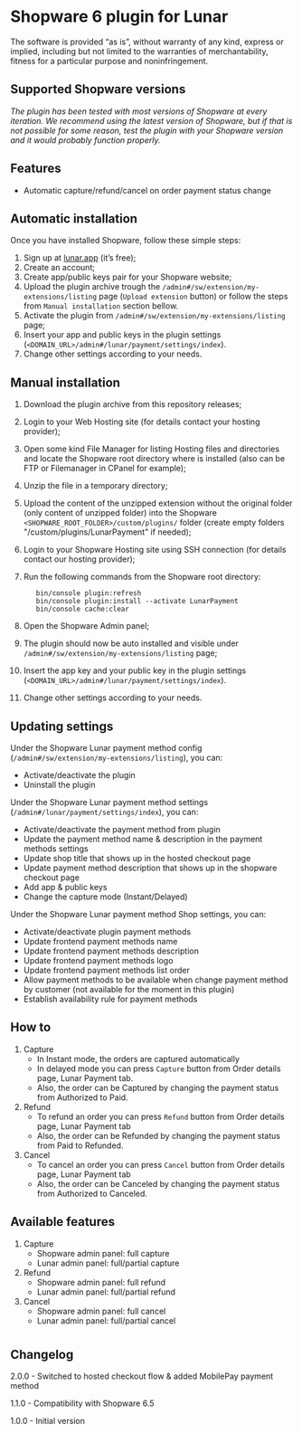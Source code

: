 # Shopware 6 plugin for Lunar

The software is provided “as is”, without warranty of any kind, express or implied, including but not limited to the warranties of merchantability, fitness for a particular purpose and noninfringement.

## Supported Shopware versions

*The plugin has been tested with most versions of Shopware at every iteration. We recommend using the latest version of Shopware, but if that is not possible for some reason, test the plugin with your Shopware version and it would probably function properly.*


## Features
* Automatic capture/refund/cancel on order payment status change

## Automatic installation

Once you have installed Shopware, follow these simple steps:
  1. Sign up at [lunar.app](https://www.lunar.app) (it’s free);
  1. Create an account;
  1. Create app/public keys pair for your Shopware website;
  1. Upload the plugin archive trough the `/admin#/sw/extension/my-extensions/listing` page (`Upload extension` button) or follow the steps from `Manual installation` section bellow.
  1. Activate the plugin from `/admin#/sw/extension/my-extensions/listing` page;
  1. Insert your app and public keys in the plugin settings (`<DOMAIN_URL>/admin#/lunar/payment/settings/index`).
  1. Change other settings according to your needs.


## Manual installation

  1. Download the plugin archive from this repository releases;
  1. Login to your Web Hosting site (for details contact your hosting provider);
  1. Open some kind File Manager for listing Hosting files and directories and locate the Shopware root directory where is installed (also can be FTP or Filemanager in CPanel for example);
  1. Unzip the file in a temporary directory;
  1. Upload the content of the unzipped extension without the original folder (only content of unzipped folder) into the Shopware `<SHOPWARE_ROOT_FOLDER>/custom/plugins/` folder (create empty folders "/custom/plugins/LunarPayment" if needed);
  1. Login to your Shopware Hosting site using SSH connection (for details contact our hosting provider);
  1. Run the following commands from the Shopware root directory:

            bin/console plugin:refresh
            bin/console plugin:install --activate LunarPayment
            bin/console cache:clear

  1. Open the Shopware Admin panel;
  1. The plugin should now be auto installed and visible under `/admin#/sw/extension/my-extensions/listing` page;
  1. Insert the app key and your public key in the plugin settings (`<DOMAIN_URL>/admin#/lunar/payment/settings/index`).
  1. Change other settings according to your needs.


## Updating settings

Under the Shopware Lunar payment method config (`/admin#/sw/extension/my-extensions/listing`), you can:
  * Activate/deactivate the plugin
  * Uninstall the plugin


Under the Shopware Lunar payment method settings (`/admin#/lunar/payment/settings/index`), you can:
  * Activate/deactivate the payment method from plugin
  * Update the payment method name & description in the payment methods settings
  * Update shop title that shows up in the hosted checkout page 
  * Update payment method description that shows up in the shopware checkout page 
  * Add app & public keys
  * Change the capture mode (Instant/Delayed)

Under the Shopware Lunar payment method Shop settings, you can:
  * Activate/deactivate plugin payment methods
  * Update frontend payment methods name
  * Update frontend payment methods description
  * Update frontend payment methods logo
  * Update frontend payment methods list order
  * Allow payment methods to be available when change payment method by customer (not available for the moment in this plugin)
  * Establish availability rule for payment methods


 ## How to

  1. Capture
      * In Instant mode, the orders are captured automatically
      * In delayed mode you can press `Capture` button from Order details page, Lunar Payment tab.
      * Also, the order can be Captured by changing the payment status from Authorized to Paid.
  2. Refund
      * To refund an order you can press `Refund` button from Order details page, Lunar Payment tab
      * Also, the order can be Refunded by changing the payment status from Paid to Refunded.
  3. Cancel
      * To cancel an order you can press `Cancel` button from Order details page, Lunar Payment tab
      * Also, the order can be Canceled by changing the payment status from Authorized to Canceled.

  ## Available features

  1. Capture
      * Shopware admin panel: full capture
      * Lunar admin panel: full/partial capture
  2. Refund
      * Shopware admin panel: full refund
      * Lunar admin panel: full/partial refund
  3. Cancel
      * Shopware admin panel: full cancel
      * Lunar admin panel: full/partial cancel

#
## Changelog

2.0.0 - Switched to hosted checkout flow & added MobilePay payment method

1.1.0 - Compatibility with Shopware 6.5

1.0.0 - Initial version
